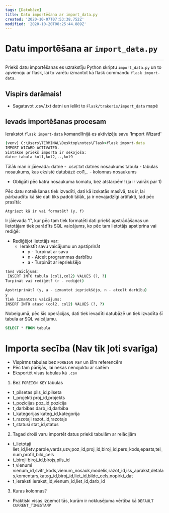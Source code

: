 ```yaml
---
tags: [Datubāze]
title: Datu importēšana ar import_data.py
created: '2020-10-07T07:53:38.752Z'
modified: '2020-10-20T08:25:44.889Z'
---
```


# Datu importēšana ar `import_data.py`
---
Priekš datu importēšanas es uzrakstīju Python skriptu `import_data.py` un to apvienoju ar flask, lai to varētu izmantot kā flask commandu `flask import-data`.

## Vispirs darāmais!
- Sagatavot .csv/.txt datni un ielikt to `Flask/trakeris/import_data` mapē

## Ievads importēšanas procesam
Ierakstot `flask import-data` komandlīnijā es aktivizēju savu 'Import Wizard'
```cmd
(venv) C:\Users\TERMINAL\Desktop\notes\Flask>flask import-data
IMPORT WIZARD ACTIVATED.
Sintakse priekš importa ir sekojoša:
datne tabula kol1,kol2,..,kol9
```
Tālāk man ir jāievada:
datne - .csv/.txt datnes nosaukums
tabula - tabulas nosaukums, kas eksistē datubāzē
col1,.. - kolonnas nosaukums
  - Obligāti pēc katra nosaukuma komatu, bez atstarpēm! (ja ir vairāk par 1)

Pēc datu noteikšanas tiek izvadīti, dati kā izskatās masīvā, tas ir, lai pārbaudītu kā šie dati tiks padoti tālāk, ja ir nevajadzīgi artifakti, tad pēc prasītā: 
```
Atgriezt kā ir vai formatēt? (y, f)
```
Ir jāievada 'f', kur pēc tam tiek formatēti dati priekš apstrādāšanas un lietotājam tiek parādīts SQL vaicājums, ko pēc tam lietotājs apstiprina vai rediģē:
- Rediģējot lietotājs var:
  - Ierakstīt savu vaicājumu un apstiprināt 
    - y - Turpināt ar savu
    - n - Atcelt programmas darbību
    - a - Turpināt ar iepriekšējo
```cmd
Tavs vaicājums:
 INSERT INTO tabula (col1,col2) VALUES (?, ?)
Turpināt vai rediģēt? (r - rediģēt)
```

```cmd
Apstriprināt? (y, a - izmantot iepriekšējo, n - atcelt darbību)
y
Tiek izmantots vaicājums:
INSERT INTO atasd (col2, col2) VALUES (?, ?)
```
Nobeigumā, pēc šīs operācijas, dati tiek ievadīti datubāzē un tiek izvadīta šī tabula ar SQL vaicājumu.
```sql
SELECT * FROM tabula
```

# Importa secība (Nav tik ļoti svarīga)
- Vispirms tabulas bez `FOREIGN KEY` un šīm referencēm
- Pēc tam pārējās, lai nekas nenojuktu ar saitēm
- Eksportēt visas tabulas kā `.csv`
1. Bez `FOREIGN KEY` tabulas
- t_pilsetas
pils_id,pilseta
- t_projekti
proj_id,projekts
- t_pozicijas
poz_id,pozicija
- t_darbibas 
darb_id,darbiba
- t_kategorijas 
kateg_id,kategorija
- t_razotaji 
razot_id,razotajs
- t_statusi 
stat_id,status


2. Tagad droši varu importēt datus priekš tabulām ar relācijām
- t_lietotaji
liet_id,lietv,parole,vards,uzv,poz_id,proj_id,biroj_id,pers_kods,epasts,tel_num,profil_bild_cels
- t_biroji
biroj_id,birojs,pils_id
- t_vienumi
vienum_id,svitr_kods,vienum_nosauk,modelis,razot_id,iss_aprakst,detalas,komentars,kateg_id,biroj_id,liet_id,bilde_cels,nopirkt_dat
- t_ieraksti
ierakst_id,vienum_id,liet_id,darb_id

3. Kuras kolonnas?
- Praktiski visas izņemot tās, kurām ir noklusējuma vērtība kā `DEFAULT CURRENT_TIMESTANP`

